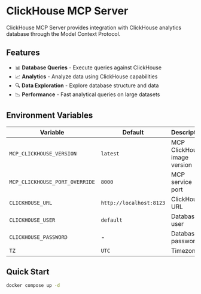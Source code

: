# ClickHouse MCP Server

ClickHouse MCP Server provides integration with ClickHouse analytics database through the Model Context Protocol.

## Features

- 📊 **Database Queries** - Execute queries against ClickHouse
- 📈 **Analytics** - Analyze data using ClickHouse capabilities
- 🔍 **Data Exploration** - Explore database structure and data
- 📉 **Performance** - Fast analytical queries on large datasets

## Environment Variables

| Variable                       | Default                 | Description                  |
| ------------------------------ | ----------------------- | ---------------------------- |
| `MCP_CLICKHOUSE_VERSION`       | `latest`                | MCP ClickHouse image version |
| `MCP_CLICKHOUSE_PORT_OVERRIDE` | `8000`                  | MCP service port             |
| `CLICKHOUSE_URL`               | `http://localhost:8123` | ClickHouse URL               |
| `CLICKHOUSE_USER`              | `default`               | Database user                |
| `CLICKHOUSE_PASSWORD`          | -                       | Database password            |
| `TZ`                           | `UTC`                   | Timezone                     |

## Quick Start

```bash
docker compose up -d
